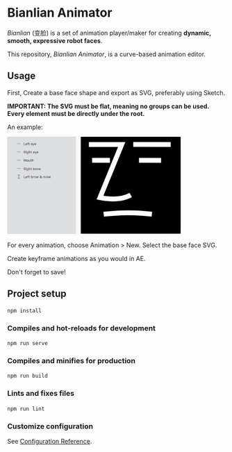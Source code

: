 # Bianlian Animator
_Bianlian_ (变脸) is a set of animation player/maker for creating **dynamic, smooth, expressive robot faces**. 

This repository, _Bianlian Animator_, is a curve-based animation editor.

## Usage
First, Create a base face shape and export as SVG, preferably using Sketch. 

**IMPORTANT: The SVG must be flat, meaning no groups can be used. Every element must be directly under the root.**

An example:

<img src="https://github.com/shaunabanana/bianlian-animator/raw/master/assets/svg-example.png" width="400px" />

For every animation, choose Animation > New. Select the base face SVG.

Create keyframe animations as you would in AE.

Don't forget to save!

## Project setup
```
npm install
```

### Compiles and hot-reloads for development
```
npm run serve
```

### Compiles and minifies for production
```
npm run build
```

### Lints and fixes files
```
npm run lint
```

### Customize configuration
See [Configuration Reference](https://cli.vuejs.org/config/).
